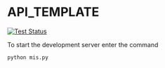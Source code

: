 # API_TEMPLATE

[![Test Status](https://github.com/mentormaya/API_TEMPLATE/actions/workflows/tests.yml/badge.svg?branch=master)](https://github.com/mentormaya/API_TEMPLATE/actions/workflows/tests.yml "Templete Test Result")

To start the development server enter the command

```shell
python mis.py
```
